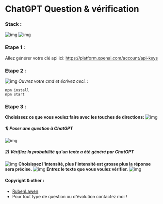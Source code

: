 # ChatGPT Question & vérification

### Stack :
![img](https://img.shields.io/badge/node.js-6DA55F?style=for-the-badge&logo=node.js&logoColor=white)
![img](https://img.shields.io/badge/typescript-%23007ACC.svg?style=for-the-badge&logo=typescript&logoColor=white)

### Etape 1 :
Allez générer votre clé api ici: https://platform.openai.com/account/api-keys
### Etape 2 :
![img](https://i.imgur.com/Ww9XeFL.png)
*Ouvrez votre cmd et écrivez ceci. :*
```
npm install
npm start
```
### Etape 3 :
**Choisissez ce que vous voulez faire avec les touches de directions:**
![img](https://i.imgur.com/UMi9oyG.png)
##### 1) Poser une question à ChatGPT
![img](https://i.imgur.com/QfgNjCx.png)
##### 2) Vérifiez la probabilité qu'un texte a été généré par ChatGPT
![img](https://i.imgur.com/vYuNcdG.png)
**Choisissez l'intensité, plus l'intensité est grosse plus la réponse sera précise.**
![img](https://i.imgur.com/m4DL8yG.png)
**Entrez le texte que vous voulez vérifier.**
![img](https://i.imgur.com/cp5Iqly.png)

#### Copyright & other :

- [RubenLawen](https://github.com/RubenLawen)
- Pour tout type de question ou d'évolution contactez moi !
